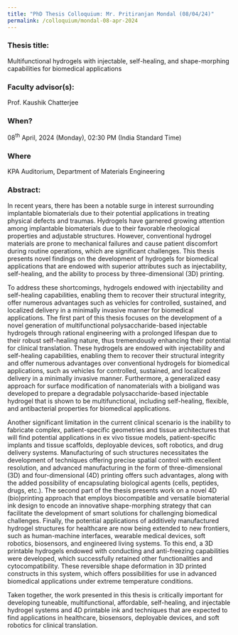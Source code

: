 ```yaml
---
title: "PhD Thesis Colloquium: Mr. Pritiranjan Mondal (08/04/24)"
permalink: /colloquium/mondal-08-apr-2024
---
```

### Thesis title:
Multifunctional hydrogels with injectable, self-healing, and shape-morphing capabilities for biomedical applications

### Faculty advisor(s):
Prof. Kaushik Chatterjee

### When?
08<sup>th</sup> April, 2024 (Monday), 02:30 PM (India Standard Time)

### Where
KPA Auditorium, Department of Materials Engineering

### Abstract:
In recent years, there has been a notable surge in interest surrounding implantable biomaterials due to their potential applications in treating physical defects and traumas. Hydrogels have garnered growing attention among implantable biomaterials due to their favorable rheological properties and adjustable structures. However, conventional hydrogel materials are prone to mechanical failures and cause patient discomfort during routine operations, which are significant challenges. This thesis presents novel findings on the development of hydrogels for biomedical applications that are endowed with superior attributes such as injectability, self-healing, and the ability to process by three-dimensional (3D) printing. 
 
To address these shortcomings, hydrogels endowed with injectability and self-healing capabilities, enabling them to recover their structural integrity, offer numerous advantages such as vehicles for controlled, sustained, and localized delivery in a minimally invasive manner for biomedical applications. The first part of this thesis focuses on the development of a novel generation of multifunctional polysaccharide-based injectable hydrogels through rational engineering with a prolonged lifespan due to their robust self-healing nature, thus tremendously enhancing their potential for clinical translation. These hydrogels are endowed with injectability and self-healing capabilities, enabling them to recover their structural integrity and offer numerous advantages over conventional hydrogels for biomedical applications, such as vehicles for controlled, sustained, and localized delivery in a minimally invasive manner. Furthermore, a generalized easy approach for surface modification of nanomaterials with a bioligand was developed to prepare a degradable polysaccharide-based injectable hydrogel that is shown to be multifunctional, including self-healing, flexible, and antibacterial properties for biomedical applications. 
 
Another significant limitation in the current clinical scenario is the inability to fabricate complex, patient-specific geometries and tissue architectures that will find potential applications in ex vivo tissue models, patient-specific implants and tissue scaffolds, deployable devices, soft robotics, and drug delivery systems. Manufacturing of such structures necessitates the development of techniques offering precise spatial control with excellent resolution, and advanced manufacturing in the form of three-dimensional (3D) and four-dimensional (4D) printing offers such advantages, along with the added possibility of encapsulating biological agents (cells, peptides, drugs, etc.). The second part of the thesis presents work on a novel 4D (bio)printing approach that employs biocompatible and versatile biomaterial ink design to encode an innovative shape-morphing strategy that can facilitate the development of smart solutions for challenging biomedical challenges. Finally, the potential applications of additively manufactured hydrogel structures for healthcare are now being extended to new frontiers, such as human-machine interfaces, wearable medical devices, soft robotics, biosensors, and engineered living systems. To this end, a 3D printable hydrogels endowed with conducting and anti-freezing capabilities were developed, which successfully retained other functionalities and cytocompatibility. These reversible shape deformation in 3D printed constructs in this system, which offers possibilities for use in advanced biomedical applications under extreme temperature conditions. 
 
Taken together, the work presented in this thesis is critically important for developing tuneable, multifunctional, affordable, self-healing, and injectable hydrogel systems and 4D printable ink and techniques that are expected to find applications in healthcare, biosensors, deployable devices, and soft robotics for clinical translation. 